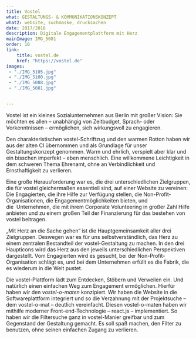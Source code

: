 ```yaml
---
title: Vostel
what: GESTALTUNGS- & KOMMUNIKATIONSKONZEPT
what2: website, suchmaske, drucksachen
date: 2017/2018
description: Digitale Engagementplattform mit Herz
mainImage: IMG_5081
order: 10
link: 
    title: vostel.de
    href: "https://vostel.de"
images:
 - "./IMG_5105.jpg"
 - "./IMG_5100.jpg"
 - "./IMG_5088.jpg"
 - "./IMG_5081.jpg"


---
```


Vostel ist ein kleines Sozialunternehmen aus Berlin mit großer Vision: Sie möchten es allen – unabhängig von Zeitbudget, Sprach- oder Vorkenntnissen – ermöglichen, sich wirkungsvoll zu engagieren. 

Den charakteristischen vostel-Schriftzug und den warmen Rotton haben wir aus der alten CI übernommen und als Grundlage für unser Gestaltungskonzept genommen. Warm und ehrlich, verspielt aber klar und ein bisschen imperfekt – eben menschlich. Eine willkommene Leichtigkeit in dem schweren Thema Ehrenamt, ohne an Verbindlichkeit und Ernsthaftigkeit zu verlieren. 

Eine große Herausforderung war es, die drei unterschiedlichen Zielgruppen, die für vostel gleichermaßen essentiell sind, auf einer Website zu vereinen: Die Engagierten, die ihre Hilfe zur Verfügung stellen, die Non-Profit-Organisationen, die Engagementmöglichkeiten bieten, und die  Unternehmen, die mit ihrem Corporate Volunteering in großer Zahl Hilfe anbieten und zu einem großen Teil der Finanzierung für das bestehen von vostel beitragen.

„Mit Herz an die Sache gehen“ ist die Hauptgemeinsamkeit aller drei Zielgruppen. Deswegen war es für uns selbstverständlich, das Herz zu einem zentralen Bestandteil der vostel-Gestaltung zu machen. In den drei Haupticons wird das Herz aus den jeweils unterschiedlichen Perspektiven dargestellt. Vom Engagierten wird es gesucht, bei der Non-Profit-Organisation schlägt es, und bei dem Unternehmen erfüllt es die Fabrik, die es wiederum in die Welt pustet. 

Die vostel-Plattform lädt zum Entdecken, Stöbern und Verweilen ein. Und natürlich einen einfachen Weg zum Engagement ermöglichen. 
Hierfür haben wir den *vostel-o-maten* konzipiert. Wir haben die Website in die Softwareplattform integriert und so die Verzahnung mit der Projektsuche – dem vostel-o-mat – deutlich vereinfacht. Diesen vostel-o-maten haben wir mithilfe moderner Front-end-Technologie – react.js – implementiert. So haben wir die Filtersuche ganz in vostel-Manier greifbar und zum Gegenstand der Gestaltung gemacht. Es soll spaß machen, den Filter zu benutzen, ohne seinen einfachen Zugang zu verlieren.
